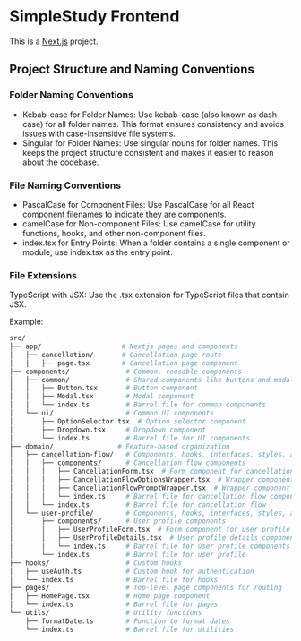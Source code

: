 # SimpleStudy Frontend

This is a [Next.js](https://nextjs.org/) project.

## Project Structure and Naming Conventions

### Folder Naming Conventions

- Kebab-case for Folder Names: Use kebab-case (also known as dash-case) for all folder names. This format ensures consistency and avoids issues with case-insensitive file systems.
- Singular for Folder Names: Use singular nouns for folder names. This keeps the project structure consistent and makes it easier to reason about the codebase.

### File Naming Conventions

- PascalCase for Component Files: Use PascalCase for all React component filenames to indicate they are components.
- camelCase for Non-component Files: Use camelCase for utility functions, hooks, and other non-component files.
- index.tsx for Entry Points: When a folder contains a single component or module, use index.tsx as the entry point.

### File Extensions

TypeScript with JSX: Use the .tsx extension for TypeScript files that contain JSX.

Example:

```bash
src/
├── app/                    # Nextjs pages and components
│   ├── cancellation/       # Cancellation page route
│   │   ├── page.tsx        # Cancellation page component
├── components/              # Common, reusable components
│   ├── common/              # Shared components like buttons and modals
│   │   ├── Button.tsx       # Button component
│   │   ├── Modal.tsx        # Modal component
│   │   └── index.ts         # Barrel file for common components
│   └── ui/                  # Common UI components
│       ├── OptionSelector.tsx  # Option selector component
│       ├── Dropdown.tsx     # Dropdown component
│       └── index.ts         # Barrel file for UI components
├── domain/                # Feature-based organization
│   ├── cancellation-flow/   # Components, hooks, interfaces, styles, and utilities related to this feature
│   │   ├── components/      # Cancellation flow components
│   │   │   ├── CancellationForm.tsx  # Form component for cancellation
│   │   │   ├── CancellationFlowOptionsWrapper.tsx  # Wrapper component for cancellation flow options
│   │   │   ├── CancellationFlowPromptWrapper.tsx  # Wrapper component for cancellation flow prompts
│   │   │   └── index.ts     # Barrel file for cancellation flow components
│   │   └── index.ts         # Barrel file for cancellation flow
│   └── user-profile/        # Components, hooks, interfaces, styles, and utilities related to this feature
│       ├── components/      # User profile components
│       │   ├── UserProfileForm.tsx  # Form component for user profile
│       │   ├── UserProfileDetails.tsx  # User profile details component
│       │   └── index.ts     # Barrel file for user profile components
│       └── index.ts         # Barrel file for user profile
├── hooks/                   # Custom hooks
│   ├── useAuth.ts           # Custom hook for authentication
│   └── index.ts             # Barrel file for hooks
├── pages/                   # Top-level page components for routing
│   ├── HomePage.tsx         # Home page component
│   └── index.ts             # Barrel file for pages
└── utils/                   # Utility functions
    ├── formatDate.ts        # Function to format dates
    └── index.ts             # Barrel file for utilities
```
